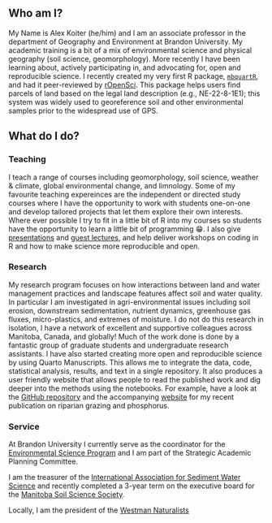 ## Who am I?
My Name is Alex Koiter (he/him) and I am an associate professor in the department of Geography and Environment at Brandon University. My academic training is a bit of a mix of environmental science and physical geography (soil science, geomorphology). More recently I have been learning about, actively participating in, and advocating for, open and reproducible science. I recently created my very first R package, [`mbquartR`](https://docs.ropensci.org/mbquartR/), and had it peer-reviewed by [rOpenSci](https://ropensci.org/). This package helps users find parcels of land based on the legal land description (e.g., NE-22-8-1E1); this system was widely used to georeference soil and other environmental samples prior to the widespread use of GPS.

## What do I do?
### Teaching
I teach a range of courses including geomorphology, soil science, weather & climate, global environmental change, and limnology. Some of my favourite teaching expereinces are the independent or directed study courses where I have the opportunity to work with students one-on-one and develop tailored projects that let them explore their own interests. Where ever possible I try to fit in a little bit of R into my courses so students have the opportunity to learn a little bit of programming 😁. I also give [presentations](https://github.com/alex-koiter/presentations) and [guest lectures](https://github.com/alex-koiter/linear_regression), and help deliver workshops on coding in R and how to make science more reproducible and open. 

### Research
My research program focuses on how interactions between land and water management practices and landscape features affect soil and water quality. In particular I am investigated in agri-environmental issues including soil erosion, downstream sedimentation, nutrient dynamics, greenhouse gas fluxes, micro-plastics, and extremes of moisture. I do not do this research in isolation, I have a network of excellent and supportive colleagues across Manitoba, Canada, and globally! Much of the work done is done by a fantastic group of graduate students and undergraduate research assistants. I have also started creating more open and reproducible science by using Quarto Manuscripts. This allows me to integrate the data, code, statistical analysis, results, and text in a single repository. It also produces a user friendly website that allows people to read the published work and dig deeper into the methods using the notebooks. For example, have a look at the [GitHub repository](https://github.com/alex-koiter/riparian-grazing-manuscript) and the accompanying [website](https://alexkoiter.ca/riparian-grazing-manuscript/) for my recent publication on riparian grazing and phosphorus.

### Service

At Brandon University I currently serve as the coordinator for the [Environmental Science Program](https://www.brandonu.ca/environmental-science/) and I am part of the Strategic Academic Planning Committee.

I am the treasurer of the [International Association for Sediment Water Science](https://www.ufz.de/iasws/) and recently completed a 3-year term on the executive board for the [Manitoba Soil Science Society](https://mbsoils.ca/).

Locally, I am the president of the [Westman Naturalists](https://westman-naturalists.github.io/)



<!--
**alex-koiter/alex-koiter** is a ✨ _special_ ✨ repository because its `README.md` (this file) appears on your GitHub profile.

Here are some ideas to get you started:

- 🔭 I’m currently working on ...
- 🌱 I’m currently learning ...
- 👯 I’m looking to collaborate on ...
- 🤔 I’m looking for help with ...
- 💬 Ask me about ...
- 📫 How to reach me: ...
- 😄 Pronouns: ...
- ⚡ Fun fact: ...
-->
